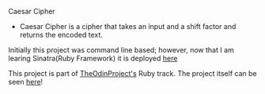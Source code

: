 Caesar Cipher

* Caesar Cipher is a cipher that takes an input and a shift factor and returns the encoded text.

Initially this project was command line based; however, now that I am learing Sinatra(Ruby Framework) it is deployed [here]()

This project is part of [TheOdinProject's](http://www.theodinproject.com) Ruby track.
The project itself can be seen [here](https://www.theodinproject.com/courses/ruby-programming/lessons/building-blocks)!
